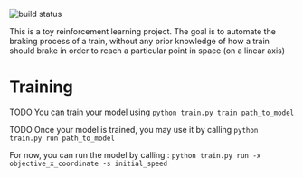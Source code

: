 ![build status](https://travis-ci.org/nitlev/train-qlearning.svg "Build Status")


This is a toy reinforcement learning project. 
The goal is to automate the braking process of a train, without any prior knowledge of how a train should brake in order to reach a particular point in space (on a linear axis)

# Training

TODO
You can train your model using
    ```
    python train.py train path_to_model
    ```

TODO
Once your model is trained, you may use it by calling
    ```
    python train.py run path_to_model
    ```
    
For now, you can run the model by calling :
    ```python train.py run -x objective_x_coordinate -s initial_speed```